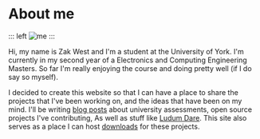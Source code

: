 [Blog_Link]: https://blog.zakwest.co.uk
[LD_Link]: http://ludumdare.com
[Me_Img]: /img/Headshot.jpg
[Files_Link]: /Files
# About me

::: left
![me][Me_Img]
:::


Hi, my name is Zak West and I'm a student at the University of York. 
I'm currently in my second year of a Electronics and Computing Engineering Masters. 
So far I'm really enjoying the course and doing pretty well (if I do say so myself).

I decided to create this website so that I can have a place to share the projects that I've been working on, and the ideas that have been on my mind. 
I'll be writing [blog posts][Blog_Link] about university assessments, open source projects I've contributing, As well as stuff like [Ludum Dare][LD_Link]. 
This site also serves as a place I can host [downloads][Files_Link] for these projects.

